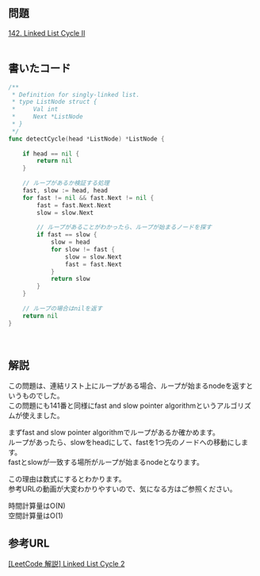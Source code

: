 ## 問題  
[142. Linked List Cycle II](https://leetcode.com/problems/linked-list-cycle-ii/)  
<br>
## 書いたコード
```go
/**
 * Definition for singly-linked list.
 * type ListNode struct {
 *     Val int
 *     Next *ListNode
 * }
 */
func detectCycle(head *ListNode) *ListNode {
    
    if head == nil {
        return nil
    }
    
    // ループがあるか検証する処理
    fast, slow := head, head
    for fast != nil && fast.Next != nil {
        fast = fast.Next.Next
        slow = slow.Next
        
        // ループがあることがわかったら、ループが始まるノードを探す
        if fast == slow {
            slow = head
            for slow != fast {
                slow = slow.Next
                fast = fast.Next
            }
            return slow
        }
    }
    
    // ループの場合はnilを返す
    return nil
}
```
<br>

## 解説  
この問題は、連結リスト上にループがある場合、ループが始まるnodeを返すというものでした。  
この問題にも141番と同様にfast and slow pointer algorithmというアルゴリズムが使えました。

まずfast and slow pointer algorithmでループがあるか確かめます。  
ループがあったら、slowをheadにして、fastを1つ先のノードへの移動にします。  
fastとslowが一致する場所がループが始まるnodeとなります。  

この理由は数式にするとわかります。  
参考URLの動画が大変わかりやすいので、気になる方はご参照ください。

時間計算量はO(N)  
空間計算量はO(1)


## 参考URL  
[[LeetCode 解説] Linked List Cycle 2](https://youtu.be/Oz7-VlcTpSQ)